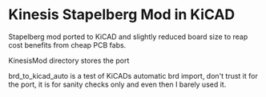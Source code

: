 # Kinesis Stapelberg Mod in KiCAD

Stapelberg mod ported to KiCAD and slightly reduced board size to reap cost benefits from cheap PCB fabs.

KinesisMod directory stores the port

brd_to_kicad_auto is a test of KiCADs automatic brd import, don't trust it for the port, it is for sanity checks only and even then I barely used it.
